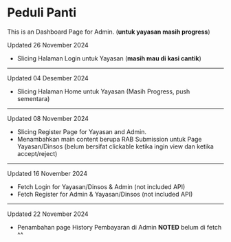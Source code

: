 # Peduli Panti
This is an Dashboard Page for Admin. (**untuk yayasan masih progress**)

Updated 26 November 2024
- Slicing Halaman Login untuk Yayasan (**masih mau di kasi cantik**)
-------------------------------------------
Updated 04 Desember 2024
- Slicing Halaman Home untuk Yayasan (Masih Progress, push sementara)
-------------------------------------------
Updated 08 November 2024

- Slicing Register Page for Yayasan and Admin.
- Menambahkan main content berupa RAB Submission untuk Page Yayasan/Dinsos (belum bersifat clickable ketika ingin view dan ketika accept/reject)

---------------------------------------------
Updated 16 November 2024

- Fetch Login for Yayasan/Dinsos & Admin (not included API)
- Fetch Register for Admin & Yayasan/Dinsos (not included API)

----------------------------------------------
Updated 22 November 2024

- Penambahan page History Pembayaran di Admin
**NOTED** belum di fetch ^^
